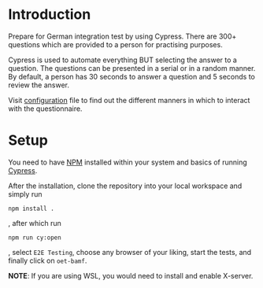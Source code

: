 # Introduction

Prepare for German integration test by using Cypress.
There are 300+ questions which are provided to a person for practising purposes.

Cypress is used to automate everything BUT selecting the answer to a question.
The questions can be presented in a serial or in a random manner.
By default, a person has 30 seconds to answer a question and 5 seconds to review the answer.

Visit [configuration](./cypress.env.json) file to find out the different manners in which to interact with the questionnaire.


# Setup

You need to have [NPM](https://docs.npmjs.com/downloading-and-installing-node-js-and-npm) installed within your system and basics of running [Cypress](https://docs.cypress.io/guides/getting-started/opening-the-app).

After the installation, clone the repository into your local workspace and simply run

```
npm install .
```
, after which run

```
npm run cy:open
```
, select `E2E Testing`, choose any browser of your liking, start the tests, and finally click on `oet-bamf`.


**NOTE**: If you are using WSL, you would need to install and enable X-server.
